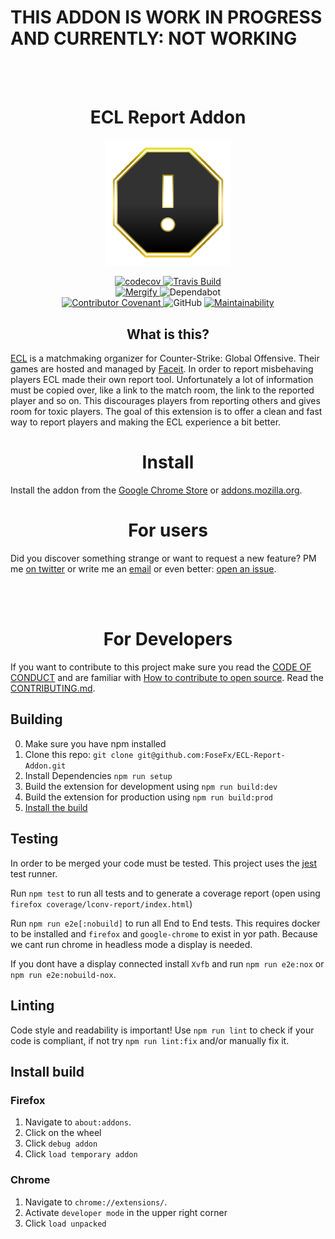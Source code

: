 # THIS ADDON IS WORK IN PROGRESS AND CURRENTLY: NOT WORKING

<br><br>

<h1 align="center">ECL Report Addon</h1>

<p align="center"><img alt="Logo" src="ECLRA.png" width="40%"></p>


<p align="center">
    <a href="https://codecov.io/gh/FoseFx/ECL-Report-Addon">
        <img src="https://codecov.io/gh/FoseFx/ECL-Report-Addon/branch/master/graph/badge.svg" alt="codecov">
    </a>
    <a href="https://travis-ci.com/FoseFx/ECL-Report-Addon">
        <img src="https://travis-ci.com/FoseFx/ECL-Report-Addon.svg?branch=master" alt="Travis Build">
    </a>
    <br>
    <a href="https://mergify.io">
        <img src="https://img.shields.io/endpoint.svg?url=https://gh.mergify.io/badges/FoseFx/ECL-Report-Addon&style=flat" alt="Mergify">
    </a>
    <a>
        <img alt="Dependabot" src="https://api.dependabot.com/badges/status?host=github&repo=FoseFx/ECL-Report-Addon" >
    </a>
    <br>
    <a href="CODE_OF_CONDUCT.md">
        <img src="https://img.shields.io/badge/Contributor%20Covenant-v1.4%20adopted-ff69b4.svg" alt="Contributor Covenant">
    </a>
    <img src="https://img.shields.io/github/license/Fosefx/ECL-Report-Addon" alt="GitHub">
    <a href="https://codeclimate.com/github/FoseFx/ECL-Report-Addon/maintainability">
        <img src="https://api.codeclimate.com/v1/badges/53d21221c122857a0678/maintainability" alt="Maintainability">
    </a>  
</p>


<h2 align="center">What is this?</h2>

[ECL](https://ecl.gg/) is a matchmaking organizer for Counter-Strike: Global Offensive.
Their games are hosted and managed by [Faceit](https://www.faceit.com/).
In order to report misbehaving players ECL made their own report tool.
Unfortunately a lot of information must be copied over, like a link to the match room, the link to the reported player
and so on.
This discourages players from reporting others and gives room for toxic players.
The goal of this extension is to offer a clean and fast way to report players and
making the ECL experience a bit better.

<h1 align="center">Install</h1>

Install the addon from the [Google Chrome Store][chrome] or [addons.mozilla.org][mozilla].


<h1 align="center">For users</h1>

Did you discover something strange or want to request a new feature?
PM me [on twitter](https://www.twitter.com/FoseFx) or write me an [email](mailto:info@fosefx.com) or even better: [open an issue](https://github.com/FoseFx/ECL-Report-Addon/issues/new).


<br><br>

<h1 id="for-developers" align="center">For Developers</h1>

If you want to contribute to this project make sure you read the [CODE OF CONDUCT](CODE_OF_CONDUCT.md) and are familiar with [How to contribute to open source](https://opensource.guide/how-to-contribute/#a-checklist-before-you-contribute). Read the [CONTRIBUTING.md](CONTRIBUTING.md).

## Building

0. Make sure you have npm installed
1. Clone this repo: `git clone git@github.com:FoseFx/ECL-Report-Addon.git`
2. Install Dependencies `npm run setup`
3. Build the extension for development using `npm run build:dev`
4. Build the extension for production using `npm run build:prod`
5. [Install the build](#install-build)

## Testing
In order to be merged your code must be tested.
This project uses the [jest](https://jestjs.io/) test runner.

Run `npm test` to run all tests and to generate a coverage report (open using `firefox coverage/lconv-report/index.html`)

Run `npm run e2e[:nobuild]` to run all End to End tests.
This requires docker to be installed and `firefox` and `google-chrome` to exist in yor path.
Because we cant run chrome in headless mode a display is needed.

If you dont have a display connected install `Xvfb` and run `npm run e2e:nox` or `npm run e2e:nobuild-nox`.

## Linting
Code style and readability is important! Use `npm run lint` to check if your code is compliant, if not try `npm run lint:fix` and/or manually fix it.

## Install build

### Firefox

1. Navigate to `about:addons`.
2. Click on the wheel
3. Click `debug addon`
4. Click `load temporary addon`


### Chrome

1. Navigate to `chrome://extensions/`.
2. Activate `developer mode` in the upper right corner
3. Click `load unpacked`

<br><br>

[gh-release]: about:blank
[mozilla]: about:blank
[chrome]: about:blank

